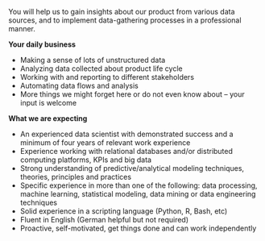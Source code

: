 You will help us to gain insights about our product from various data sources, and to implement data-gathering processes in a professional manner.
 
**Your daily business**

- Making a sense of lots of unstructured data
- Analyzing data collected about product life cycle
- Working with and reporting to different stakeholders
- Automating data flows and analysis
- More things we might forget here or do not even know about –  your input is welcome

**What we are expecting**

- An experienced data scientist with demonstrated success and a minimum of four years of relevant work experience
- Experience working with relational databases and/or distributed computing platforms, KPIs and big data
- Strong understanding of predictive/analytical modeling techniques, theories, principles and practices 
- Specific experience in more than one of the following: data processing, machine learning, statistical modeling,  data mining or data engineering techniques
- Solid experience in a scripting language (Python, R, Bash, etc)
- Fluent in English (German helpful but not required)
- Proactive, self-motivated, get things done and can work independently
